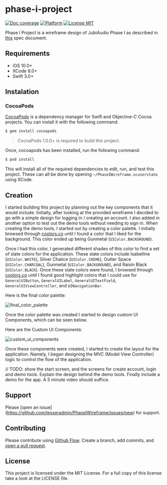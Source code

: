 # phase-i-project

[![Doc coverage](https://img.shields.io/badge/docs-98%25-brightgreen.svg)](lesseradmin.github.io/PhaseIWireframe/) [![Platform](https://img.shields.io/badge/platform-ios-lightgrey.svg)](lesseradmin.github.io/PhaseIWireframe/) [![License MIT](https://img.shields.io/badge/license-MIT-4481C7.svg)](https://opensource.org/licenses/MIT)


Phase I Project is a wireframe design of JubiAudio Phase I as described in [this](https://github.com/lesseradmin/PhaseIWireframe/blob/master/blueprint/Assignment.pdf) spec document.


## Requirements

- iOS 10.0+
- XCode 8.0+
- Swift 3.0+


## Instalation


### CocoaPods

[CocoaPods](http://cocoapods.org) is a dependency manager for Swift and Objective-C Cocoa projects. You can install it with the following command:

```bash
$ gem install cocoapods
```
> CocoaPods 1.0.0+ is required to build this project.

Once, cocoapods has been installed, run the following command:

```bash
$ pod install
```

This will install all of the required dependencies to edit, run, and test this project. These can all be done by opening `~/PhaseIWireframe.xcuserstate` using XCode.

## Creation

I started building this project by planning out the key components that it would include. Initially, after looking at the provided wireframe I decided to go with a simple design for logging in / creating an account. I also added in another option to test out the demo tools without needing to sign in. When creating the demo tools, I started out by creating a color palette. I initially browsed through [coolors.co](https://coolors.co) until I found a color that I liked for the background. This color ended up being Gunmetal (`UIColor.BACKGROUND`).

Once I had this color, I generated different shades of this color to find a set of slate colors for the application. These slate colors include Isabelline (`UIColor.WHITE`), Silver Chalice (`UIColor.CREME`), Outter Space (`UIColor.CHARCOAL`), Gunmetal (`UIColor.BACKGROUND`), and Raisin Black (`UIColor.BLACK`). Once these slate colors were found, I browsed through [coolors.co](https://coolors.co) until I found good highlight colors that I could use for `GeneralUIButton`, `GeneralUILabel`, `GeneralUITextField`, `GeneralUIViewController`, and `UINavigationBar`.

Here is the final color palette:

![final_color_palette](https://raw.githubusercontent.com/lesseradmin/PhaseIWireframe/master/Assets/Color%20Palettes/Color%20Palette%20Final/ColorPalette.png?token=AGysF6-dSYDG6mAi9au_kVZlNMj2ZZxqks5ZNMCrwA%3D%3D)

Once the color palette was created I started to design custom UI Components, which can be seen below.

Here are the Custom UI Components:


![custom_ui_components](https://raw.githubusercontent.com/lesseradmin/PhaseIWireframe/master/Assets/UIComponents/UIComponents%403x.png?token=AGysFxBQChLUDXmeGu6Ocbs3olnT0pIrks5ZNMyawA%3D%3D)

Once these components were created, I started to create the layout for the application. Namely, I began designing the MVC (Model View Controller) logic to control the flow of the application. 

// TODO: show the start screen, and the screens for create account, login and demo tools. Explain the design behind the demo tools. Finally include a demo for the app. A 5 minute video should suffice. 

## Support

Please [open an issue] (https://github.com/lesseradmin/PhaseIWireframe/issues/new) for support.


## Contributing 

Please contribute using [Github Flow](https://guides.github.com/introduction/flow/). Create a branch, add commits, and [open a pull request](https://github.com/lesseradmin/PhaseIWireframe/compare/).


## License

This project is licensed under the MIT License. For a full copy of this license take a look at the LICENSE file.
